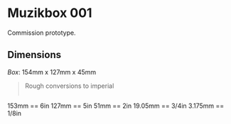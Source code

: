 # Muzikbox 001

Commission prototype.

## Dimensions

*Box*: 154mm x 127mm x 45mm

> Rough conversions to imperial
> ```
153mm   == 6in
127mm   == 5in
51mm    == 2in
19.05mm == 3/4in
3.175mm == 1/8in
```
